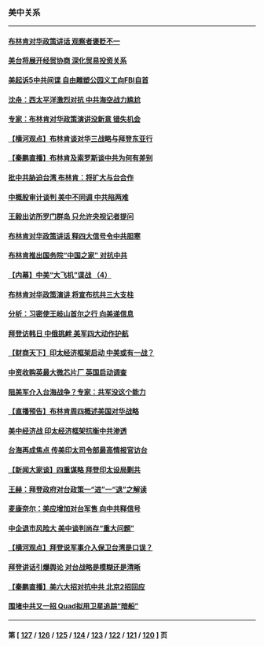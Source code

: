 ### 美中关系
---
#### [布林肯对华政策讲话 观察者褒贬不一](../../pages/nf1412576/n13746806.md) 
#### [美台将展开经贸协商 深化贸易投资关系](../../pages/nf1412576/n13746773.md) 
#### [美起诉5中共间谍 自由雕塑公园义工向FBI自首](../../pages/nf1412576/n13746821.md) 
#### [沈舟：西太平洋激烈对抗 中共海空战力尴尬](../../pages/nf1412576/n13746437.md) 
#### [专家：布林肯对华政策演讲没新意 错失机会](../../pages/nf1412576/n13746443.md) 
#### [【横河观点】布林肯谈对华三战略与拜登东亚行](../../pages/nf1412576/n13746248.md) 
#### [【秦鹏直播】布林肯及索罗斯谈中共为何有差别](../../pages/nf1412576/n13746199.md) 
#### [批中共胁迫台湾 布林肯：将扩大与台合作](../../pages/nf1412576/n13746184.md) 
#### [中概股审计谈判 美中不同调 中共陷两难](../../pages/nf1412576/n13746049.md) 
#### [王毅出访所罗门群岛 只允许央视记者提问](../../pages/nf1412576/n13746105.md) 
#### [布林肯对华政策讲话 释四大信号令中共胆寒](../../pages/nf1412576/n13746116.md) 
#### [布林肯推出国务院“中国之家” 对抗中共](../../pages/nf1412576/n13746025.md) 
#### [【内幕】中美“大飞机”谍战 （4）](../../pages/nf1412576/n13745555.md) 
#### [布林肯对华政策演讲 将宣布抗共三大支柱](../../pages/nf1412576/n13745974.md) 
#### [分析：习密使王岐山首尔之行 向美递信息](../../pages/nf1412576/n13745482.md) 
#### [拜登访韩日 中俄挑衅 美军四大动作护航](../../pages/nf1412576/n13745423.md) 
#### [【财商天下】印太经济框架启动 中美或有一战？](../../pages/nf1412576/n13745214.md) 
#### [中资收购英最大微芯片厂 英国启动调查](../../pages/nf1412576/n13745209.md) 
#### [阻美军介入台海战争？专家：共军没这个能力](../../pages/nf1412576/n13745064.md) 
#### [【直播预告】布林肯周四概述美国对华战略](../../pages/nf1412576/n13745109.md) 
#### [美中经济战 印太经济框架抗衡中共渗透](../../pages/nf1412576/n13744604.md) 
#### [台海再成焦点 传美印太司令部最高情报官访台](../../pages/nf1412576/n13744969.md) 
#### [【新闻大家谈】四重谋略 拜登印太设局剿共](../../pages/nf1412576/n13744616.md) 
#### [王赫：拜登政府对台政策一“进”一“退”之解读](../../pages/nf1412576/n13744611.md) 
#### [麦康奈尔：美应增加对台军售 向中共释信号](../../pages/nf1412576/n13744626.md) 
#### [中企退市风险大 美中谈判尚存“重大问题”](../../pages/nf1412576/n13744554.md) 
#### [【横河观点】拜登说军事介入保卫台湾是口误？](../../pages/nf1412576/n13744504.md) 
#### [拜登讲话引爆舆论 对台战略是模糊还是清晰](../../pages/nf1412576/n13744490.md) 
#### [【秦鹏直播】美六大招对抗中共 北京2招回应](../../pages/nf1412576/n13744499.md) 
#### [围堵中共又一招 Quad拟用卫星追踪“暗船”](../../pages/nf1412576/n13744412.md) 

---
#### 第 [ [127](./127.md) / [126](./126.md) / [125](./125.md) / [124](./124.md) / [123](./123.md) / [122](./122.md) / [121](./121.md) / [120](./120.md) ] 页
